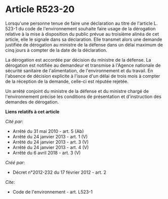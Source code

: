 # Article R523-20

Lorsqu'une personne tenue de faire une déclaration au titre de l'article L. 523-1 du code de l'environnement souhaite faire
usage de la dérogation relative à la mise à disposition du public prévue au troisième alinéa de cet article, elle le signale
dans sa déclaration. Elle transmet alors une demande justifiée de dérogation au ministre de la défense dans un délai maximum
de cinq jours à compter de la date de la déclaration.

La dérogation est accordée par décision du ministre de la défense. La dérogation est notifiée au demandeur et transmise à
l'Agence nationale de sécurité sanitaire de l'alimentation, de l'environnement et du travail. En l'absence de décision
explicite à l'issue d'un délai de trois mois à compter de la réception de la demande, celle-ci est réputée rejetée.

Un arrêté conjoint du ministre de la défense et du ministre chargé de l'environnement précise les conditions de présentation
et d'instruction des demandes de dérogation.

**Liens relatifs à cet article**

_Cité par_:

  - Arrêté du 31 mai 2010 - art. 5 (Ab)
  - Arrêté du 24 janvier 2013 - art. 1 (V)
  - Arrêté du 24 janvier 2013 - art. 3 (V)
  - Arrêté du 24 janvier 2013 - art. 4 (V)
  - Arrêté du 6 avril 2018 - art. 3 (V)

_Créé par_:

  - Décret n°2012-232 du 17 février 2012 - art. 2

_Cite_:

  - Code de l'environnement - art. L523-1
